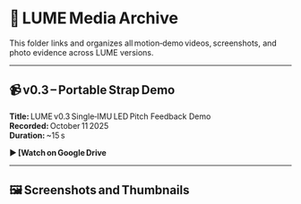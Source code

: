 # 🎥 LUME Media Archive

This folder links and organizes all motion‑demo videos, screenshots, and photo evidence across LUME versions.

---

## 📹 v0.3 – Portable Strap Demo
**Title:** LUME v0.3 Single‑IMU LED Pitch Feedback Demo 
**Recorded:** October 11 2025  
**Duration:** ~15 s  

▶ **[Watch on Google Drive[](https://drive.google.com/drive/folders/1GI9H2YHQs0SUq6hcHM4HTB_J_pu1VMVM?usp=sharing)**  

---

## 🖼️ Screenshots and Thumbnails
